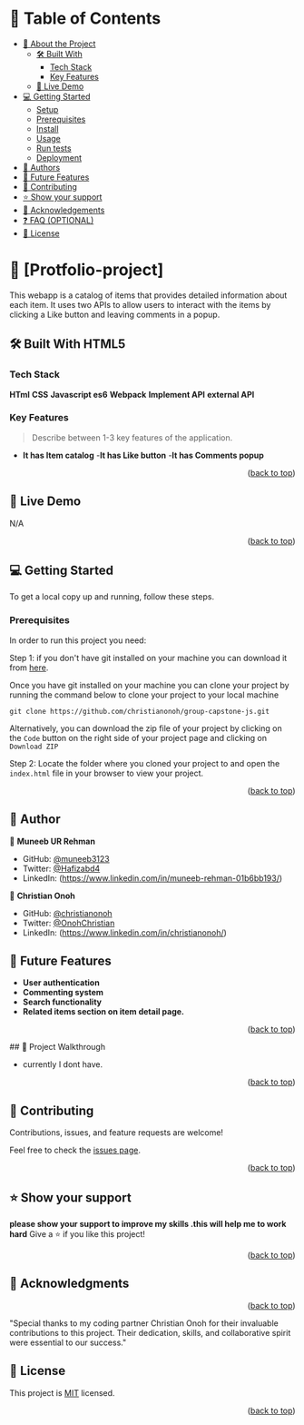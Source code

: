 <a name="readme-top"></a>

<!-- TABLE OF CONTENTS -->

# 📗 Table of Contents

- [📖 About the Project](#about-project)
  - [🛠 Built With](#built-with)
    - [Tech Stack](#tech-stack)
    - [Key Features](#key-features)
  - [🚀 Live Demo](#live-demo)
- [💻 Getting Started](#getting-started)
  - [Setup](#setup)
  - [Prerequisites](#prerequisites)
  - [Install](#install)
  - [Usage](#usage)
  - [Run tests](#run-tests)
  - [Deployment](#triangular_flag_on_post-deployment)
- [👥 Authors](#authors)
- [🔭 Future Features](#future-features)
- [🤝 Contributing](#contributing)
- [⭐️ Show your support](#support)
- [🙏 Acknowledgements](#acknowledgements)
- [❓ FAQ (OPTIONAL)](#faq)
- [📝 License](#license)

<!-- PROJECT DESCRIPTION -->

# 📖 [Protfolio-project] <a name="about-project"></a>

This webapp is a catalog of items that provides detailed information about each item. It uses two APIs to allow users to interact with the items by clicking a Like button and leaving comments in a popup.

## 🛠 Built With <a name="visual studio">HTML5</a>

### Tech Stack <a name="tech-stack"></a>
**HTml**
**CSS**
**Javascript es6**
**Webpack**
**Implement API**
**external API**

<!-- Features -->

### Key Features <a name="key-features"></a>

> Describe between 1-3 key features of the application.
- **It has Item catalog**
-**It has Like button**
-**It has Comments popup**

<p align="right">(<a href="#readme-top">back to top</a>)</p>

<!-- LIVE DEMO -->

## 🚀 Live Demo <a name="protfolio-project"></a>
 
N/A

<p align="right">(<a href="#readme-top">back to top</a>)</p>

<!-- GETTING STARTED -->

## 💻 Getting Started <a name="getting-started"></a>

To get a local copy up and running, follow these steps.

### Prerequisites
In order to run this project you need:

Step 1: if you don't have git installed on your machine you can download it from [here](https://git-scm.com/downloads).

Once you have git installed on your machine you can clone your project by running the command below to clone your project to your local machine


`git clone https://github.com/christianonoh/group-capstone-js.git`

Alternatively, you can download the zip file of your project by clicking on the `Code` button on the right side of your project page and clicking on `Download ZIP`

Step 2: Locate the folder where you cloned your project to and open the `index.html` file in your browser to view your project.

<p align="right">(<a href="#readme-top">back to top</a>)</p>

<!-- AUTHORS -->

## 👥 Author <a name="authors"></a>

👤 **Muneeb UR Rehman**

- GitHub: [@muneeb3123](https://github.com/muneeb3123)
- Twitter: [@Hafizabd4](https://twitter.com/Hafizabd4)
- LinkedIn: (https://www.linkedin.com/in/muneeb-rehman-01b6bb193/)

👤 **Christian Onoh**

- GitHub: [@christianonoh](https://github.com/christianonoh)
- Twitter: [@OnohChristian](https://twitter.com/OnohChristian)
- LinkedIn: (https://www.linkedin.com/in/christianonoh/)

<!-- FUTURE FEATURES -->

## 🔭 Future Features <a name="future-features"></a>
- **User authentication**
- **Commenting system**
- **Search functionality**
- **Related items section on item detail page.**

<p align="right">(<a href="#readme-top">back to top</a>)</p>
## 📼 Project Walkthrough <a name="project-walk"></a>

- currently I dont have.

<p align="right">(<a href="#readme-top">back to top</a>)</p>

<!-- CONTRIBUTING -->

## 🤝 Contributing <a name="contributing"></a>

Contributions, issues, and feature requests are welcome!

Feel free to check the [issues page](../../issues/).

<p align="right">(<a href="#readme-top">back to top</a>)</p>

<!-- SUPPORT -->

## ⭐️ Show your support <a name="support"></a>
**please show your support to improve my skills .this will help me to work hard**
Give a ⭐️ if you like this project!

<p align="right">(<a href="#readme-top">back to top</a>)</p>

<!-- ACKNOWLEDGEMENTS -->

## 🙏 Acknowledgments <a name="acknowledgements"></a>

<p align="right">(<a href="#readme-top">back to top</a>)</p>
"Special thanks to my coding partner Christian Onoh  for their invaluable contributions to this project. Their dedication, skills, and collaborative spirit were essential to our success."


<!-- LICENSE -->

## 📝 License <a name="license"></a>

This project is [MIT](./License.md) licensed.


<p align="right">(<a href="#readme-top">back to top</a>)</p>
